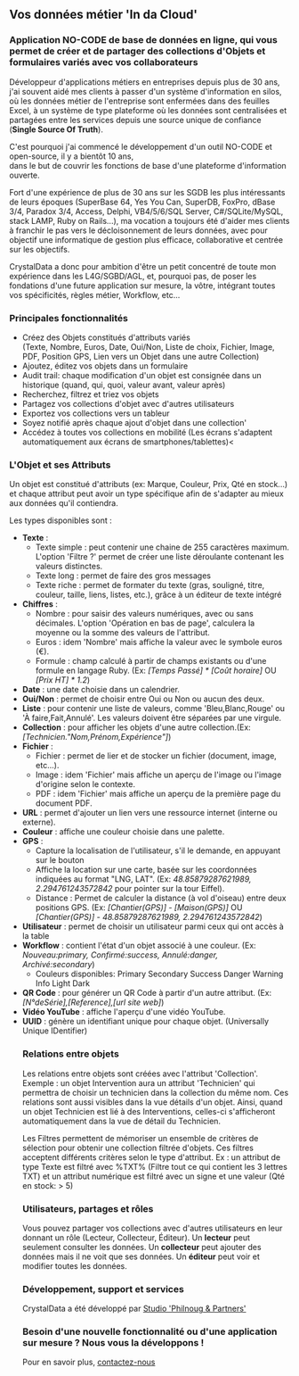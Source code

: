 ## Vos données métier 'In da Cloud' 

### Application NO-CODE de base de données en ligne, qui vous permet de créer et de partager des collections d'Objets et formulaires variés avec vos collaborateurs

Développeur d'applications métiers en entreprises depuis plus de 30 ans, j'ai souvent aidé mes clients à passer 
d'un système d'information en silos, où les données métier de l'entreprise sont enfermées 
dans des feuilles Excel, à un système de type plateforme où les données sont centralisées et 
partagées entre les services depuis une source unique de confiance (<b>Single Source Of Truth</b>). 

C'est pourquoi j'ai commencé le développement d'un outil NO-CODE et open-source, il y a bientôt 10 ans,  
dans le but de couvrir les fonctions de base d'une plateforme d'information ouverte.

Fort d'une expérience de plus de 30 ans sur les SGDB les plus intéressants de leurs époques 
(SuperBase 64, Yes You Can, SuperDB, FoxPro, dBase 3/4, Paradox 3/4, Access, Delphi, VB4/5/6/SQL Server,
C#/SQLite/MySQL, stack LAMP, Ruby on Rails...), ma vocation a toujours été d'aider mes clients à franchir 
le pas vers le décloisonnement de leurs données, avec pour objectif une informatique de gestion plus efficace, 
collaborative et centrée sur les objectifs. 
	
CrystalData a donc pour ambition d'être un petit concentré de toute mon expérience dans les L4G/SGBD/AGL, 
et, pourquoi pas, de poser les fondations d'une future application sur mesure, la vôtre, 
intégrant toutes vos spécificités, règles métier, Workflow, etc...
	
### Principales fonctionnalités

* Créez des Objets constitués d'attributs variés <br>(Texte, Nombre, Euros, Date, Oui/Non, Liste de choix, Fichier, Image, PDF, Position GPS, Lien vers un Objet dans une autre Collection)
* Ajoutez, éditez vos objets dans un formulaire
* Audit trail: chaque modification d'un objet est consignée dans un historique (quand, qui, quoi, valeur avant, valeur après)
* Recherchez, filtrez et triez vos objets
* Partagez vos collections d'objet avec d'autres utilisateurs
* Exportez vos collections vers un tableur
* Soyez notifié après chaque ajout d'objet dans une collection'
* Accédez à toutes vos collections en mobilité (Les écrans s'adaptent automatiquement aux écrans de smartphones/tablettes)<

 
### L'Objet et ses Attributs

Un objet est constitué d'attributs (ex: Marque, Couleur, Prix, Qté en stock...) et 
chaque attribut peut avoir un type spécifique afin de s'adapter au mieux aux données qu'il contiendra. 

Les types disponibles sont : 

<ul>
			<li>
				<b>Texte</b> :
				<ul>
					<li>Texte simple : peut contenir une chaine de 255 caractères maximum. L'option 'Filtre ?' permet de créer une liste déroulante contenant les valeurs distinctes. </li>
					<li>Texte long : permet de faire des gros messages</li>
					<li>Texte riche : permet de formater du texte (gras, souligné, titre, couleur, taille, liens, listes, etc.), grâce à un éditeur de texte intégré</li>
				</ul>
			</i>
			<li>
				<b>Chiffres</b> :
				<ul>
					<li>Nombre : pour saisir des valeurs numériques, avec ou sans décimales. L'option 'Opération en bas de page', calculera la moyenne ou la somme des valeurs de l'attribut.</li>
					<li>Euros : idem 'Nombre' mais affiche la valeur avec le symbole euros (€).</li>
					<li>Formule : champ calculé à partir de champs existants ou d'une formule en langage Ruby. (Ex: <i>[Temps Passé] * [Coût horaire]</i> OU <i>[Prix HT] * 1.2</i>)
				</ul>
			</li>
			<li><b>Date</b> : une date choisie dans un calendrier.</li>
			<li><b>Oui/Non</b> : permet de choisir entre Oui ou Non ou aucun des deux.</li>
			<li><b>Liste</b> : pour contenir une liste de valeurs, comme 'Bleu,Blanc,Rouge' ou 'À faire,Fait,Annulé'. Les valeurs doivent être séparées par une virgule.
			</li>
			<li><b>Collection</b> : pour afficher les objets d'une autre collection.(Ex: <i>[Technicien."Nom,Prénom,Expérience"]</i>)</li>
			<li>
				<b>Fichier</b> :
				<ul>
					<li>Fichier : permet de lier et de stocker un fichier (document, image, etc...).</li>
					<li>Image : idem 'Fichier' mais affiche un aperçu de l'image ou l'image d'origine selon le contexte.</li>
					<li>PDF : idem 'Fichier' mais affiche un aperçu de la première page du document PDF.</li>
				</ul>
			</li>
			<li><b>URL</b> : permet d'ajouter un lien vers une ressource internet (interne ou externe).</li>
			<li><b>Couleur</b> : affiche une couleur choisie dans une palette.</li>
			<li><b>GPS</b> :
				<ul>
					<li>Capture la localisation de l'utilisateur, s'il le demande, en appuyant sur le bouton <span class="btn btn-sm btn-outline-primary"><i class="fa-solid fa-location-crosshairs"></i></li></span>
					<li>Affiche la location sur une carte, basée sur les coordonnées indiquées au format "LNG, LAT". (Ex: <i>48.85879287621989, 2.294761243572842</i> pour pointer sur la tour Eiffel).</li>
					<li>Distance : Permet de calculer la distance (à vol d'oiseau) entre deux positions GPS. (Ex: <i>[Chantier(GPS)] - [Maison(GPS)]</i> OU <i>[Chantier(GPS)] - 48.85879287621989, 2.294761243572842</i>)</li>
				</ul>
			</li>
			<li><b>Utilisateur</b> : permet de choisir un utilisateur parmi ceux qui ont accès à la table</li>
			<li><b>Workflow</b> : contient l'état d'un objet associé à une couleur. (Ex: <i>Nouveau:primary, Confirmé:success, Annulé:danger, Archivé:secondary</i>)
				<ul><li>
					Couleurs disponibles:
					<span class="badge bg-primary">Primary</span>
					<span class="badge bg-secondary">Secondary</span>
					<span class="badge bg-success">Success</span>
					<span class="badge bg-danger">Danger</span>
					<span class="badge bg-warning text-dark">Warning</span>
					<span class="badge bg-info text-dark">Info</span>
					<span class="badge bg-light text-dark">Light</span>
					<span class="badge bg-dark">Dark</span>
				</li></ul>
			</li>
			<li>
				<b>QR Code</b> : pour générer un QR Code à partir d'un autre attribut. (Ex: <i>[N°deSérie],[Reference],[url site web]</i>)
			</li>
			<li>
				<b>Vidéo YouTube</b> : affiche l'aperçu d'une vidéo YouTube.  
			</li>
			<li>
				<b>UUID</b> : génère un identifiant unique pour chaque objet. (Universally Unique IDentifier)
			</li>

### Relations entre objets
 
Les relations entre objets sont créées avec l'attribut 'Collection'. 
Exemple : un objet Intervention aura un attribut 'Technicien' qui permettra de choisir un technicien dans la collection du même nom.
Ces relations sont aussi visibles dans la vue détails d'un objet. 
Ainsi, quand un objet Technicien est lié à des Interventions, 
celles-ci s'afficheront automatiquement dans la vue de détail du Technicien.

Les Filtres permettent de mémoriser un ensemble de critères de sélection pour obtenir une collection filtrée d'objets.
Ces filtres acceptent différents critères selon le type d'attribut.
Ex : un attribut de type Texte est filtré avec %TXT% (Filtre tout ce qui contient les 3 lettres TXT) 
et un attribut numérique est filtré avec un signe et une valeur (Qté en stock: > 5) 

### Utilisateurs, partages et rôles

Vous pouvez partager vos collections avec d'autres utilisateurs en leur donnant un rôle (Lecteur, Collecteur, Éditeur).
Un <b>lecteur</b> peut seulement consulter les données.
Un <b>collecteur</b> peut ajouter des données mais il ne voit que ses données.
Un <b>éditeur</b> peut voir et modifier toutes les données.

### Développement, support et services

CrystalData a été développé par [Studio 'Philnoug & Partners'](https://www.philnoug.com)

### Besoin d'une nouvelle fonctionnalité ou d'une application sur mesure ? Nous vous la développons !

Pour en savoir plus, [contactez-nous](https://www.philnoug.com/contact)

